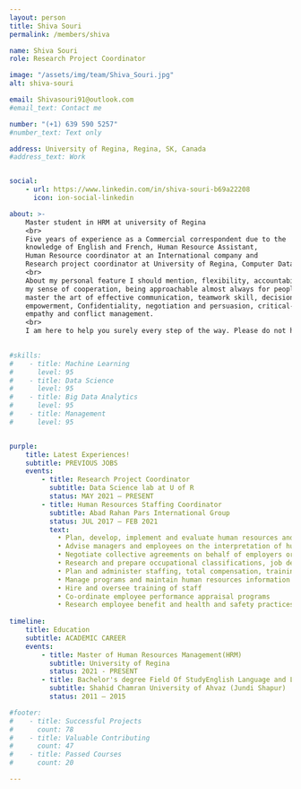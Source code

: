 ```yaml
---
layout: person
title: Shiva Souri
permalink: /members/shiva

name: Shiva Souri
role: Research Project Coordinator

image: "/assets/img/team/Shiva_Souri.jpg"
alt: shiva-souri

email: Shivasouri91@outlook.com
#email_text: Contact me

number: "(+1) 639 590 5257"
#number_text: Text only

address: University of Regina, Regina, SK, Canada
#address_text: Work


social:
    - url: https://www.linkedin.com/in/shiva-souri-b69a22208
      icon: ion-social-linkedin

about: >-
    Master student in HRM at university of Regina
    <br>
    Five years of experience as a Commercial correspondent due to the 
    knowledge of English and French, Human Resource Assistant, 
    Human Resource coordinator at an International company and 
    Research project coordinator at University of Regina, Computer Data Science team.
    <br>
    About my personal feature I should mention, flexibility, accountability, 
    my sense of cooperation, being approachable almost always for people, 
    master the art of effective communication, teamwork skill, decision making, 
    empowerment, Confidentiality, negotiation and persuasion, critical-listening, 
    empathy and conflict management.
    <br>
    I am here to help you surely every step of the way. Please do not hesitate to contact me if I can be of any further assistance.

 
#skills:
#    - title: Machine Learning
#      level: 95
#    - title: Data Science
#      level: 95
#    - title: Big Data Analytics
#      level: 95
#    - title: Management
#      level: 95


purple:
    title: Latest Experiences!
    subtitle: PREVIOUS JOBS
    events:
        - title: Research Project Coordinator
          subtitle: Data Science lab at U of R
          status: MAY 2021 – PRESENT
        - title: Human Resources Staffing Coordinator
          subtitle: Abad Rahan Pars International Group
          status: JUL 2017 – FEB 2021
          text:
            • Plan, develop, implement and evaluate human resources and labor relations strategies including policies, programs and procedures to address an organization's human resource requirements 
            • Advise managers and employees on the interpretation of human resources policies, compensation and benefit programs and collective agreements 
            • Negotiate collective agreements on behalf of employers or workers, mediate labor disputes and grievances and provide advice on employee and labor relations 
            • Research and prepare occupational classifications, job descriptions, salary scales and competency appraisal measures and systems 
            • Plan and administer staffing, total compensation, training and career development, employee assistance, employment equity and affirmative action programs 
            • Manage programs and maintain human resources information and related records systems 
            • Hire and oversee training of staff 
            • Co-ordinate employee performance appraisal programs 
            • Research employee benefit and health and safety practices and recommend changes or modifications to existing policies.
          
timeline:
    title: Education
    subtitle: ACADEMIC CAREER
    events:
        - title: Master of Human Resources Management(HRM)
          subtitle: University of Regina 
          status: 2021 - PRESENT
        - title: Bachelor's degree Field Of StudyEnglish Language and Literature, General
          subtitle: Shahid Chamran University of Ahvaz (Jundi Shapur)
          status: 2011 – 2015

#footer:
#    - title: Successful Projects
#      count: 78
#    - title: Valuable Contributing
#      count: 47
#    - title: Passed Courses
#      count: 20

---
```



